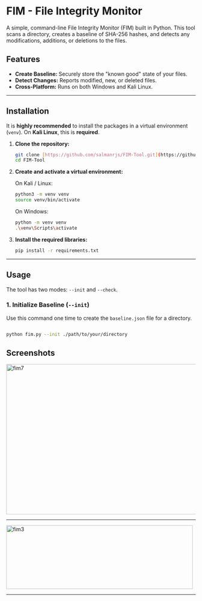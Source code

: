 # FIM - File Integrity Monitor

A simple, command-line File Integrity Monitor (FIM) built in Python. This tool scans a directory, creates a baseline of SHA-256 hashes, and detects any modifications, additions, or deletions to the files.


## Features

* **Create Baseline:** Securely store the "known good" state of your files.
* **Detect Changes:** Reports modified, new, or deleted files.
* **Cross-Platform:** Runs on both Windows and Kali Linux.

---

## Installation

It is **highly recommended** to install the packages in a virtual environment (`venv`).
On **Kali Linux**, this is **required**.

1.  **Clone the repository:**
    ```bash
    git clone [https://github.com/salmanrjs/FIM-Tool.git](https://github.com/salmanrjs/FIM-Tool.git)
    cd FIM-Tool
    ```

2.  **Create and activate a virtual environment:**

    On Kali / Linux:
    ```bash
    python3 -m venv venv
    source venv/bin/activate
    ```

    On Windows:
    ```bash
    python -m venv venv
    .\venv\Scripts\activate
    ```

3.  **Install the required libraries:**
    ```bash
    pip install -r requirements.txt
    ```

---

## Usage

The tool has two modes: `--init` and `--check`.

### 1. Initialize Baseline (`--init`)

Use this command one time to create the `baseline.json` file for a directory.

```bash

python fim.py --init ./path/to/your/directory

```


## Screenshots

<img width="543" height="400" alt="fim7" src="https://github.com/user-attachments/assets/e31ade0d-3030-4aa6-91ff-85cf5e774459" />

---

<img width="496" height="170" alt="fim3" src="https://github.com/user-attachments/assets/f7af3da9-ca2e-4527-9f55-5ece9b7fa8db" />

---









